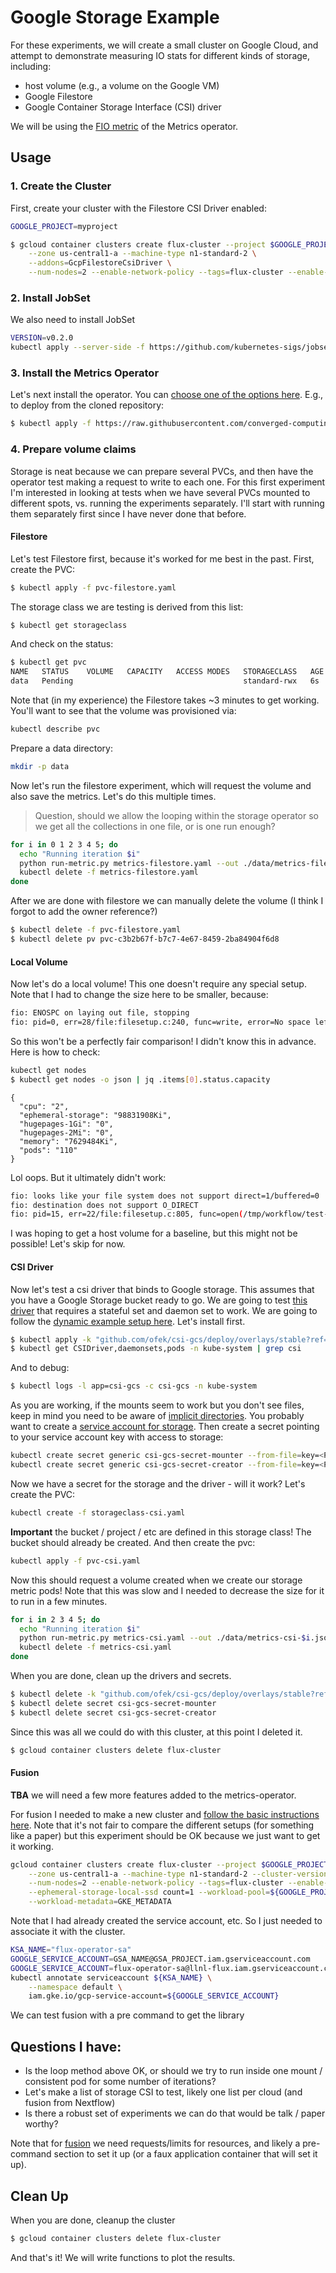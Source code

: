 # Google Storage Example

For these experiments, we will create a small cluster on Google Cloud, and attempt
to demonstrate measuring IO stats for different kinds of storage, including:

 - host volume (e.g., a volume on the Google VM)
 - Google Filestore
 - Google Container Storage Interface (CSI) driver

We will be using the [FIO metric](https://converged-computing.github.io/metrics-operator/getting_started/metrics.html#fio) of the Metrics operator.

## Usage

### 1. Create the Cluster

First, create your cluster with the Filestore CSI Driver enabled:

```bash
GOOGLE_PROJECT=myproject
```
```bash
$ gcloud container clusters create flux-cluster --project $GOOGLE_PROJECT \
    --zone us-central1-a --machine-type n1-standard-2 \
    --addons=GcpFilestoreCsiDriver \
    --num-nodes=2 --enable-network-policy --tags=flux-cluster --enable-intra-node-visibility
```

### 2. Install JobSet

We also need to install JobSet

```bash
VERSION=v0.2.0
kubectl apply --server-side -f https://github.com/kubernetes-sigs/jobset/releases/download/$VERSION/manifests.yaml
```

### 3. Install the Metrics Operator

Let's next install the operator. You can [choose one of the options here](https://converged-computing.github.io/metrics-operator/getting_started/user-guide.html). 
E.g., to deploy from the cloned repository:

```bash
$ kubectl apply -f https://raw.githubusercontent.com/converged-computing/metrics-operator/main/examples/dist/metrics-operator.yaml
```

### 4. Prepare volume claims

Storage is neat because we can prepare several PVCs, and then have the operator test making a request to write to each one.
For this first experiment I'm interested in looking at tests when we have several PVCs mounted to different spots, vs.
running the experiments separately. I'll start with running them separately first since I have never done that before.

#### Filestore

Let's test Filestore first, because it's worked for me best in the past. First, create the PVC:

```bash
$ kubectl apply -f pvc-filestore.yaml
```

The storage class we are testing is derived from this list:

```bash
$ kubectl get storageclass
```

And check on the status:

```bash
$ kubectl get pvc
NAME   STATUS    VOLUME   CAPACITY   ACCESS MODES   STORAGECLASS   AGE
data   Pending                                      standard-rwx   6s
```

Note that (in my experience) the Filestore takes ~3 minutes to get working. You'll want to see that the volume was provisioned
via:

```bash
kubectl describe pvc
```

Prepare a data directory:

```bash
mkdir -p data
```

Now let's run the filestore experiment, which will request the volume and also save the metrics. Let's do this multiple times.

> Question, should we allow the looping within the storage operator so we get all the collections in one file, or is one run enough?

```bash
for i in 0 1 2 3 4 5; do
  echo "Running iteration $i"
  python run-metric.py metrics-filestore.yaml --out ./data/metrics-filestore-$i.json
  kubectl delete -f metrics-filestore.yaml
done
```

After we are done with filestore we can manually delete the volume (I think I forgot to add the owner reference?)

```bash
$ kubectl delete -f pvc-filestore.yaml
$ kubectl delete pv pvc-c3b2b67f-b7c7-4e67-8459-2ba84904f6d8
```

#### Local Volume

Now let's do a local volume! This one doesn't require any special setup. Note that I had to change the size here
to be smaller, because:

```bash
fio: ENOSPC on laying out file, stopping
fio: pid=0, err=28/file:filesetup.c:240, func=write, error=No space left on device
```
So this won't be a perfectly fair comparison! I didn't know this in advance. Here is how to check:

```bash
kubectl get nodes
$ kubectl get nodes -o json | jq .items[0].status.capacity
```
```console
{
  "cpu": "2",
  "ephemeral-storage": "98831908Ki",
  "hugepages-1Gi": "0",
  "hugepages-2Mi": "0",
  "memory": "7629484Ki",
  "pods": "110"
}
```

Lol oops. But it ultimately didn't work:

```bash
fio: looks like your file system does not support direct=1/buffered=0
fio: destination does not support O_DIRECT
fio: pid=15, err=22/file:filesetup.c:805, func=open(/tmp/workflow/test-7987dc501b330234348514f2c63285f1), error=Invalid argument
```
I was hoping to get a host volume for a baseline, but this might not be possible! Let's skip for now.


#### CSI Driver

Now let's test a csi driver that binds to Google storage. This assumes that you have a Google Storage bucket
ready to go. We are going to test [this driver](https://ofek.dev/csi-gcs/getting_started/) that requires a stateful set and daemon set to work.
We are going to follow the [dynamic example setup here](https://github.com/ofek/csi-gcs/tree/master/examples/dynamic). Let's install first.

```bash
$ kubectl apply -k "github.com/ofek/csi-gcs/deploy/overlays/stable?ref=v0.9.0"
$ kubectl get CSIDriver,daemonsets,pods -n kube-system | grep csi
```

And to debug:

```bash
$ kubectl logs -l app=csi-gcs -c csi-gcs -n kube-system
```

As you are working, if the mounts seem to work but you don't see files, keep
in mind you need to be aware of [implicit directories](https://ofek.dev/csi-gcs/dynamic_provisioning/#extra-flags).
You probably want to create a [service account for storage](https://ofek.dev/csi-gcs/dynamic_provisioning/#permission).
Then create a secret pointing to your service account key with access to storage:

```bash
kubectl create secret generic csi-gcs-secret-mounter --from-file=key=<PATH_TO_SERVICE_ACCOUNT_KEY_1>
kubectl create secret generic csi-gcs-secret-creator --from-file=key=<PATH_TO_SERVICE_ACCOUNT_KEY_2> --from-literal=projectId=$GOOGLE_PROJECT
```

Now we have a secret for the storage and the driver - will it work? Let's create the PVC:

```bash
kubectl create -f storageclass-csi.yaml
```

**Important** the bucket / project / etc are defined in this storage class! The bucket should already be created.
And then create the pvc:

```bash
kubectl apply -f pvc-csi.yaml
```

Now this should request a volume created when we create our storage metric pods! Note that this was slow and I needed
to decrease the size for it to run in a few minutes.

```bash
for i in 2 3 4 5; do
  echo "Running iteration $i"
  python run-metric.py metrics-csi.yaml --out ./data/metrics-csi-$i.json
  kubectl delete -f metrics-csi.yaml
done
```

When you are done, clean up the drivers and secrets.

```bash
$ kubectl delete -k "github.com/ofek/csi-gcs/deploy/overlays/stable?ref=v0.9.0"
$ kubectl delete secret csi-gcs-secret-mounter
$ kubectl delete secret csi-gcs-secret-creator
```

Since this was all we could do with this cluster, at this point I deleted it.

```bash
$ gcloud container clusters delete flux-cluster
```

#### Fusion

**TBA** we will need a few more features added to the metrics-operator.

For fusion I needed to make a new cluster and [follow the basic instructions here](https://flux-framework.org/flux-operator/deployment/google/fusion.html?h=fusion#create-cluster).
Note that it's not fair to compare the different setups (for something like a paper)
but this experiment should be OK because we just want to get it working.

```bash
gcloud container clusters create flux-cluster --project $GOOGLE_PROJECT \
    --zone us-central1-a --machine-type n1-standard-2 --cluster-version 1.25 \
    --num-nodes=2 --enable-network-policy --tags=flux-cluster --enable-intra-node-visibility \
    --ephemeral-storage-local-ssd count=1 --workload-pool=${GOOGLE_PROJECT}.svc.id.goog \
    --workload-metadata=GKE_METADATA
```

Note that I had already created the service account, etc. So I just needed to associate it with the cluster.

```bash
KSA_NAME="flux-operator-sa"
GOOGLE_SERVICE_ACCOUNT=GSA_NAME@GSA_PROJECT.iam.gserviceaccount.com
GOOGLE_SERVICE_ACCOUNT=flux-operator-sa@llnl-flux.iam.gserviceaccount.com
kubectl annotate serviceaccount ${KSA_NAME} \
    --namespace default \
    iam.gke.io/gcp-service-account=${GOOGLE_SERVICE_ACCOUNT}
```

We can test fusion with a pre command to get the library


## Questions I have:

- Is the loop method above OK, or should we try to run inside one mount / consistent pod for some number of iterations?
- Let's make a list of storage CSI to test, likely one list per cloud (and fusion from Nextflow)
- Is there a robust set of experiments we can do that would be talk / paper worthy?

Note that for [fusion](https://flux-framework.org/flux-operator/deployment/google/fusion.html?h=fusion#create-cluster) we need requests/limits for resources, and likely a pre-command section to set it up (or a faux application
container that will set it up).

## Clean Up

When you are done, cleanup the cluster

```bash
$ gcloud container clusters delete flux-cluster
```

And that's it! We will write functions to plot the results.